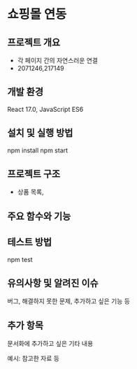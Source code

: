 # 쇼핑몰 연동

## 프로젝트 개요

- 각 페이지 간의 자연스러운 연결
- 2071246,217149

## 개발 환경

React 17.0, JavaScript ES6

## 설치 및 실행 방법

npm install
npm start

## 프로젝트 구조
- 상품 목록, 
## 주요 함수와 기능


## 테스트 방법

npm test

## 유의사항 및 알려진 이슈

버그, 해결하지 못한 문제, 추가하고 싶은 기능 등

## 추가 항목

문서화에 추가하고 싶은 기타 내용

예시: 참고한 자료 등

